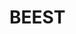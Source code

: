 # BEEST

<script type="text/javascript">
if (window.location.href=="https://mon-arts-ed-des.github.io/BEEST/"){ window.location.href="https://mon-arts-ed-des.github.io/BEEST/home"; }
</script>
